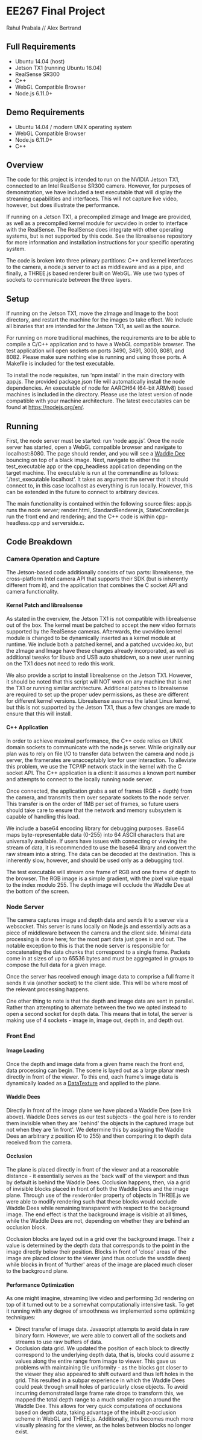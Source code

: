 # EE267 Final Project
Rahul Prabala // Alex Bertrand

## Full Requirements  
- Ubuntu 14.04 (host)
- Jetson TX1 (running Ubuntu 16.04)
- RealSense SR300 
- C++
- WebGL Compatible Browser
- Node.js 6.11.0+
 
## Demo Requirements
- Ubuntu 14.04 / modern UNIX operating system
- WebGL Compatible Browser
- Node.js 6.11.0+
- C++

 
## Overview
The code for this project is intended to run on the NVIDIA Jetson TX1, connected to an Intel RealSense SR300 camera. However, for purposes of demonstration, we have included a test executable that will display the streaming capabilities and interfaces. This will not capture live video, however, but does illustrate the performance.
 
If running on a Jetson TX1, a precompiled zImage and Image are provided, as well as a precompiled kernel module for uvcvideo in order to interface with the RealSense. The RealSense does integrate with other operating systems, but is not supported by this code. See the librealsense repository for more information and installation instructions for your specific operating system.
 
The code is broken into three primary partitions: C++ and kernel interfaces to the camera, a node.js server to act as middleware and as a pipe, and finally, a THREE.js based renderer built on WebGL. We use two types of sockets to communicate between the three layers.
 
 
## Setup
If running on the Jetson TX1, move the zImage and Image to the boot directory, and restart the machine for the images to take effect. We include all binaries that are intended for the Jetson TX1, as well as the source.
 
For running on more traditional machines, the requirements are to be able to compile a C/C++ application and to have a WebGL compatible browser. The test application will open sockets on ports 3490, 3491, 3000, 8081, and 8082. Please make sure nothing else is running and using those ports. A Makefile is included for the test executable.
 
 
To install the node requisites, run ‘npm install’ in the main directory with app.js. The provided package.json file will automatically install the node dependencies. An executable of node for AARCH64 (64-bit ARMv8) based machines is included in the directory. Please use the latest version of node compatible with your machine architecture. The latest executables can be found at https://nodejs.org/en/.

 
## Running
First, the node server must be started: run ‘node app.js’. Once the node server has started, open a WebGL compatible browser and navigate to localhost:8080. The page should render, and you will see a [Waddle Dee](http://kirby.wikia.com/wiki/Waddle_Dee) bouncing on top of a black image. Next, navigate to either the test_executable app or the cpp_headless application depending on the target machine. The executable is run at the commandline as follows: ‘./test_executable localhost’. It takes as argument the server that it should connect to, in this case localhost as everything is run locally. However, this can be extended in the future to connect to arbitrary devices.

The main functionality is contained within the following source files: app.js runs the node server; render.html, StandardRenderer.js, StateController.js run the front end and rendering; and the C++ code is within cpp-headless.cpp and serverside.c. 

## Code Breakdown
### Camera Operation and Capture
 
The Jetson-based code additionally consists of two parts: librealsense, the cross-platform Intel camera API that supports their SDK (but is inherently different from it), and the application that combines the C socket API and camera functionality.
 
#### Kernel Patch and librealsense
As stated in the overview, the Jetson TX1 is not compatible with librealsense out of the box. The kernel must be patched to accept the new video formats supported by the RealSense cameras. Afterwards, the uvcvideo kernel module is changed to be dynamically inserted as a kernel module at runtime. We include both a patched kernel, and a patched uvcvideo.ko, but the zImage and Image have these changes already incorporated, as well as additional tweaks for libusb and USB auto shutdown, so a new user running on the TX1 does not need to redo this work. 
 
We also provide a script to install librealsense on the Jetson TX1. However, it should be noted that this script will NOT work on any machine that is not the TX1 or running similar architecture. Additional patches to librealsense are required to set up the proper udev permissions, as these are different for different kernel versions. Librealsense assumes the latest Linux kernel, but this is not supported by the Jetson TX1, thus a few changes are made to ensure that this will install.
 
#### C++ Application
In order to achieve maximal performance, the C++ code relies on UNIX domain sockets to communicate with the node.js server. While originally our plan was to rely on file I/O to transfer data between the camera and node.js server, the framerates are unacceptably low for user interaction. To alleviate this problem, we use the TCP/IP network stack in the kernel with the C socket API. The C++ application is a client: it assumes a known port number and attempts to connect to the locally running node server. 
 
Once connected, the application grabs a set of frames (RGB + depth) from the camera, and transmits them over separate sockets to the node server. This transfer is on the order of 1MB per set of frames, so future users should take care to ensure that the network and memory subsystem is capable of handling this load. 
 
We include a base64 encoding library for debugging purposes. Base64 maps byte-representable data (0-255) into 64 ASCII characters that are universally available. If users have issues with connecting or viewing the stream of data, it is recommended to use the base64 library and convert the raw stream into a string. The data can be decoded at the destination. This is inherently slow, however, and should be used only as a debugging tool.

The test executable will stream one frame of RGB and one frame of depth to the browser. The RGB image is a simple gradient, with the pixel value equal to the index modulo 255. The depth image will occlude the Waddle Dee at the bottom of the screen.


### Node Server
The camera captures image and depth data and sends it to a server via a websocket. This server is runs locally on Node.js and essentially acts as a piece of middleware between the camera and the client side. Minimal data processing is done here; for the most part data just goes in and out. The notable exception to this is that the node server is responsible for concatenating the data chunks that correspond to a single frame. Packets come in at sizes of up to 65536 bytes and must be aggregated in groups to compose the full data for a given image.

Once the server has received enough image data to comprise a full frame it sends it via (another socket) to the client side. This will be where most of the relevant processing happens.

One other thing to note is that the depth and image data are sent in parallel. Rather than attempting to alternate between the two we opted instead to open a second socket for depth data. This means that in total, the server is making use of 4 sockets - image in, image out, depth in, and depth out.

### Front End
#### Image Loading
Once the depth and image data from a given frame reach the front end, data processing can begin. The scene is layed out as a large planar mesh directly in front of the viewer. To this end, each frame's image data is dynamically loaded as a [DataTexture](https://threejs.org/docs/#api/textures/DataTexture) and applied to the plane.

#### Waddle Dees
Directly in front of the image plane we have placed a Waddle Dee (see link above). Waddle Dees serves as our test subjects - the goal here is to render them invisible when they are 'behind' the objects in the captured image but not when they are 'in front'. We determine this by assigning the Waddle Dees an arbitrary z position (0 to 255) and then comparing it to depth data received from the camera.

#### Occlusion
The plane is placed directly in front of the viewer and at a reasonable distance - it essentially serves as the 'back wall' of the viewport and thus by default is behind the Waddle Dees. Occlusion happens, then, via a grid of invisible blocks placed in front of both the Waddle Dees and the image plane. Through use of the `renderOrder` property of objects in THREE.js we were able to modify rendering such that these blocks would occlude Waddle Dees while remaining transparent with respect to the background image. The end effect is that the background image is visible at all times, while the Waddle Dees are not, depending on whether they are behind an occlusion block.

Occlusion blocks are layed out in a grid over the background image. Their z value is determined by the depth data that corresponds to the point in the image directly below their position. Blocks in front of 'close' areas of the image are placed closer to the viewer (and thus occlude the waddle dees) while blocks in front of 'further' areas of the image are placed much closer to the background plane.

#### Performance Optimization
As one might imagine, streaming live video and performing 3d rendering on top of it turned out to be a somewhat computationally intensive task. To get it running with any degree of smoothness we implemented some optimizing techniques:
- Direct transfer of image data. Javascript attempts to avoid data in raw binary form. However, we were able to convert all of the sockets and streams to use raw buffers of data.
- Occlusion data grid. We updated the position of each block to directly correspond to the underlying depth data, that is, blocks could assume z values along the entire range from image to viewer. This gave us problems with maintaining tile uniformity - as the blocks got closer to the viewer they also appeared to shift outward and thus left holes in the grid. This resulted in a subpar experience in which the Waddle Dees could peak through small holes of particularly close objects. To avoid incurring demonstrated large frame rate drops to transform this, we mapped the total depth range to a much smaller region around the Waddle Dee. This allows for very quick computations of occlusions based on depth data, taking advantage of the inbuilt z-occlusion scheme in WebGL and THREE.js. Additionally, this becomes much more visually pleasing for the viewer, as the holes between blocks no longer exist.

